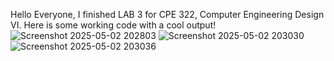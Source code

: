 Hello Everyone, I finished LAB 3 for CPE 322, Computer Engineering Design VI. Here is some working code with a cool output!
![Screenshot 2025-05-02 202803](https://github.com/user-attachments/assets/1c10a8d0-75c6-4ab4-bd28-9cc858f7a801)
![Screenshot 2025-05-02 203030](https://github.com/user-attachments/assets/1190310b-a9e1-43d7-9880-d81a1d6c75e9)
![Screenshot 2025-05-02 203036](https://github.com/user-attachments/assets/f85a066a-50c9-49be-8d26-550d735a0844)
